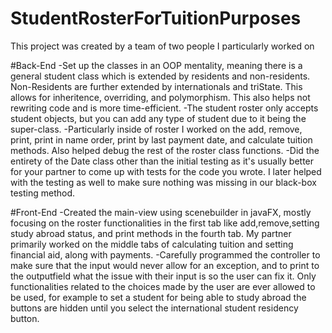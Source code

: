 # StudentRosterForTuitionPurposes

This project was created by a team of two people I particularly worked on

#Back-End
-Set up the classes in an OOP mentality, meaning there is a general student class which is extended by residents and non-residents. Non-Residents are further extended by internationals and triState. This allows for inheritence, overriding, and polymorphism. This also helps not rewriting code and is more time-efficient.
-The student roster only accepts student objects, but you can add any type of student due to it being the super-class.
-Particularly inside of roster I worked on the add, remove, print, print in name order, print by last payment date, and calculate tuition methods. Also helped debug the rest of the roster class functions.
-Did the entirety of the Date class other than the initial testing as it's usually better for your partner to come up with tests for the code you wrote. I later helped with the testing as well to make sure nothing was missing in our black-box testing method.

#Front-End
-Created the main-view using scenebuilder in javaFX, mostly focusing on the roster functionalities in the first tab like add,remove,setting study abroad status, and print methods in the fourth tab. My partner primarily worked on the middle tabs of calculating tuition and setting financial aid, along with payments. 
-Carefully programmed the controller to make sure that the input would never allow for an exception, and to print to the outputfield what the issue with their input is so the user can fix it. Only functionalities related to the choices made by the user are ever allowed to be used, for example to set a student for being able to study abroad the buttons are hidden until you select the international student residency button. 
